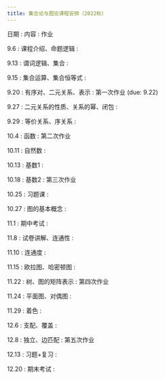 ```yaml
---
title: 集合论与图论课程安排（2022秋）
---
```

日期
: 内容
    : 作业

9.6
: 课程介绍、命题逻辑 
    : 

9.13
: 谓词逻辑、集合
    : 

9.15
: 集合运算、集合恒等式
    : 

9.20
: 有序对、二元关系、表示
    : 第一次作业 (due: 9.22)

9.27
: 二元关系的性质、关系的幂、闭包
    : 

9.29
: 等价关系、序关系
    : 

10.4
: 函数
    : 第二次作业

10.11
: 自然数
    : 

10.13
: 基数1
    : 

10.18
: 基数2
    : 第三次作业

10.25
: 习题课
    : 

10.27
: 图的基本概念
    : 

11.1
: 期中考试
    : 

11.8
: 试卷讲解、连通性
    : 

11.10
: 连通度
    : 

11.15
: 欧拉图、哈密顿图
    : 

11.22
: 树、图的矩阵表示
    : 第四次作业

11.24
: 平面图、对偶图
    : 

11.29
: 着色
    : 

12.6
: 支配、覆盖
    : 

12.8
: 独立、边匹配
    : 第五次作业

12.13
: 习题+复习
    : 
    
12.20
: 期末考试
    : 
